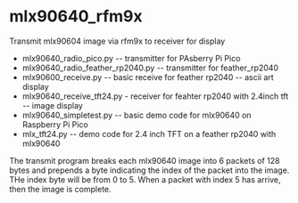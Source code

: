 # mlx90640_rfm9x
Transmit mlx90604 image via rfm9x to receiver for display

* mlx90640_radio_pico.py -- transmitter for PAsberry Pi Pico
* mlx90640_radio_feather_rp2040.py -- transmitter for feather_rp2040
* mlx90600_receive.py -- basic receive for feather rp2040 -- ascii art display
* mlx90640_receive_tft24.py - receiver for feahter rp2040 with 2.4inch tft -- image display
* mlx90640_simpletest.py  -- basic demo code for mlx90640 on Raspberry Pi Pico
* mlx_tft24.py  -- demo code for 2.4 inch TFT on a feather rp2040 with mlx90640

The transmit program breaks each mlx90640 image into 6 packets of 128 bytes and prepends a byte indicating the index of the packet into the image. THe index byte will be from 0 to 5. When a packet with index 5 has arrive, then the image is complete.

